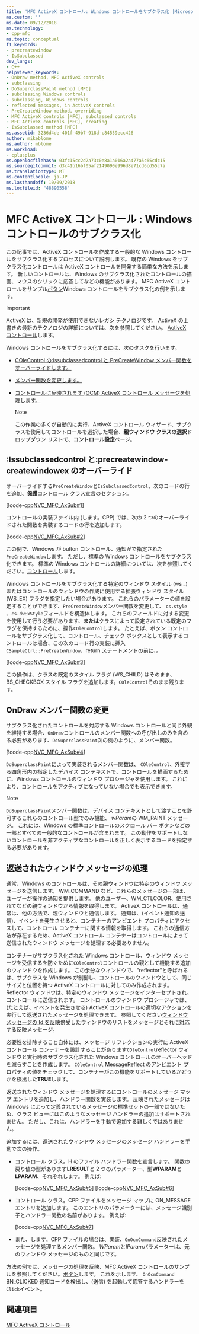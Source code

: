 ```yaml
---
title: 'MFC ActiveX コントロール: Windows コントロールをサブクラス化 |Microsoft Docs'
ms.custom: ''
ms.date: 09/12/2018
ms.technology:
- cpp-mfc
ms.topic: conceptual
f1_keywords:
- precreatewindow
- IsSubclassed
dev_langs:
- C++
helpviewer_keywords:
- OnDraw method, MFC ActiveX controls
- subclassing
- DoSuperclassPaint method [MFC]
- subclassing Windows controls
- subclassing, Windows controls
- reflected messages, in ActiveX controls
- PreCreateWindow method, overriding
- MFC ActiveX controls [MFC], subclassed controls
- MFC ActiveX controls [MFC], creating
- IsSubclassed method [MFC]
ms.assetid: 3236d4de-401f-49b7-918d-c84559ecc426
author: mikeblome
ms.author: mblome
ms.workload:
- cplusplus
ms.openlocfilehash: 03fc15cc2d2a73c0e8a1a016a2a477a5c65cdc15
ms.sourcegitcommit: d3c41b16bf05af2149090e996d8e71cd6cd55c7a
ms.translationtype: MT
ms.contentlocale: ja-JP
ms.lasthandoff: 10/09/2018
ms.locfileid: "48890558"
---
```

# <a name="mfc-activex-controls-subclassing-a-windows-control"></a>MFC ActiveX コントロール : Windows コントロールのサブクラス化

この記事では、ActiveX コントロールを作成する一般的な Windows コントロールをサブクラス化するプロセスについて説明します。 既存の Windows をサブクラス化コントロールは ActiveX コントロールを開発する簡単な方法を示します。 新しいコントロールは、Windows のサブクラス化されたコントロールの描画、マウスのクリックに応答してなどの機能があります。 MFC ActiveX コントロールをサンプル[ボタン](../visual-cpp-samples.md)Windows コントロールをサブクラス化の例を示します。

>[!IMPORTANT]
> ActiveX は、新規の開発が使用できないレガシ テクノロジです。 ActiveX の上書きの最新のテクノロジの詳細については、次を参照してください。 [ActiveX コントロール](activex-controls.md)します。

Windows コントロールをサブクラス化するには、次のタスクを行います。

- [COleControl の:issubclassedcontrol と PreCreateWindow メンバー関数をオーバーライドします。](#_core_overriding_issubclassedcontrol_and_precreatewindow)

- [メンバー関数を変更します。](#_core_modifying_the_ondraw_member_function)

- [コントロールに反映されます (OCM) ActiveX コントロール メッセージを処理します。](#_core_handling_reflected_window_messages)

   > [!NOTE]
   > この作業の多くが自動的に実行、ActiveX コントロール ウィザード、サブクラスを使用してコントロールを選択した場合、**親ウィンドウ クラスの選択**ドロップダウン リストで、**コントロール設定**ページ。

##  <a name="_core_overriding_issubclassedcontrol_and_precreatewindow"></a> :Issubclassedcontrol と:precreatewindow-createwindowex のオーバーライド

オーバーライドする`PreCreateWindow`と`IsSubclassedControl`、次のコードの行を追加、**保護**コントロール クラス宣言のセクション。

[!code-cpp[NVC_MFC_AxSub#1](../mfc/codesnippet/cpp/mfc-activex-controls-subclassing-a-windows-control_1.h)]

コントロールの実装ファイル内 (します。CPP) では、次の 2 つのオーバーライドされた関数を実装するコードの行を追加します。

[!code-cpp[NVC_MFC_AxSub#2](../mfc/codesnippet/cpp/mfc-activex-controls-subclassing-a-windows-control_2.cpp)]

この例で、Windows が button コントロール、通知がで指定された`PreCreateWindow`します。 ただし、標準の Windows コントロールをサブクラス化できます。 標準の Windows コントロールの詳細については、次を参照してください。[コントロール](../mfc/controls-mfc.md)します。

Windows コントロールをサブクラス化する特定のウィンドウ スタイル (ws _) またはコントロールのウィンドウの作成に使用する拡張ウィンドウ スタイル (WS_EX) フラグを指定したい場合があります。 これらのパラメーターの値を設定することができます、`PreCreateWindow`メンバー関数を変更して、 `cs.style` 、`cs.dwExStyle`フィールドを構造体します。 これらのフィールドに対する変更を使用して行う必要があります、**または**クラスによって設定されている既定のフラグを保持するために、操作`COleControl`します。 たとえば、ボタン コントロールをサブクラス化して、コントロール、チェック ボックスとして表示するコントロールは場合、この次のコード行の実装に挿入`CSampleCtrl::PreCreateWindow`、return ステートメントの前に、。

[!code-cpp[NVC_MFC_AxSub#3](../mfc/codesnippet/cpp/mfc-activex-controls-subclassing-a-windows-control_3.cpp)]

この操作は、クラスの既定のスタイル フラグ (WS_CHILD) はそのまま、BS_CHECKBOX スタイル フラグを追加します。`COleControl`そのまま残ります。

##  <a name="_core_modifying_the_ondraw_member_function"></a> OnDraw メンバー関数の変更

サブクラス化されたコントロールを対応する Windows コントロールと同じ外観を維持する場合、`OnDraw`コントロールのメンバー関数への呼び出しのみを含める必要があります、`DoSuperclassPaint`次の例のように、メンバー関数。

[!code-cpp[NVC_MFC_AxSub#4](../mfc/codesnippet/cpp/mfc-activex-controls-subclassing-a-windows-control_4.cpp)]

`DoSuperclassPaint`によって実装されるメンバー関数は、 `COleControl`、外接する四角形内の指定したデバイス コンテキストで、コントロールを描画するために、Windows コントロールのウィンドウ プロシージャを使用します。 これにより、コントロールをアクティブになっていない場合でも表示できます。

> [!NOTE]
>  `DoSuperclassPaint`メンバー関数は、デバイス コンテキストとして渡すことを許可するこれらのコントロール型でのみ機能、 *wParam*の WM_PAINT メッセージ。 これには、Windows の標準コントロールのスクロール バー ボタンなどの一部とすべての一般的なコントロールが含まれます。 この動作をサポートしないコントロールを非アクティブなコントロールを正しく表示するコードを指定する必要があります。

##  <a name="_core_handling_reflected_window_messages"></a> 返送されたウィンドウ メッセージの処理

通常、Windows のコントロールは、その親ウィンドウに特定のウィンドウ メッセージを送信します。 WM_COMMAND など、これらのメッセージの一部は、ユーザーが操作の通知を提供します。 他のユーザー、WM_CTLCOLOR、使用されてなどの親ウィンドウから情報を取得します。 ActiveX コントロールは、通常は、他の方法で、親ウィンドウと通信します。 通知は、(イベント通知の送信)、イベントを発生させると、コンテナーのアンビエント プロパティにアクセスして、コントロール コンテナーに関する情報を取得します。 これらの通信方法が存在するため、ActiveX コントロール コンテナーはコントロールによって送信されたウィンドウ メッセージを処理する必要ありません。

コンテナーがサブクラス化された Windows コントロール、ウィンドウ メッセージを受信するを防ぐために`COleControl`コントロールの親として機能する追加のウィンドウを作成します。 この余分なウィンドウで、"reflector"と呼ばれるは、サブクラスを Windows が制御し、コントロールのウィンドウとして、同じサイズと位置を持つ ActiveX コントロールに対してのみ作成されます。 Reflector ウィンドウは、特定のウィンドウ メッセージをインターセプトされ、コントロールに送信されます。 コントロールのウィンドウ プロシージャでは、(たとえば、イベントを発生させる) ActiveX コントロールの適切なアクションを実行して返送されたメッセージを処理できます。 参照してください[ウィンドウ メッセージの Id を反映](../mfc/reflected-window-message-ids.md)傍受したウィンドウのリストをメッセージとそれに対応する反映メッセージ。

必要性を排除すること自体には、メッセージ リフレクションの実行に ActiveX コントロール コンテナーを設計することがあります`COleControl`reflector ウィンドウと実行時のサブクラス化された Windows コントロールのオーバーヘッドを減らすことを作成します。 `COleControl` MessageReflect のアンビエント プロパティの値をチェックして、コンテナーがこの機能をサポートしているかどうかを検出した**TRUE**します。

返送されたウィンドウ メッセージを処理するにコントロールのメッセージ マップ エントリを追加し、ハンドラー関数を実装します。 反映されたメッセージは Windows によって定義されているメッセージの標準セットの一部ではないため、クラス ビューにはこのようなメッセージ ハンドラーの追加はサポートされません。 ただし、これは、ハンドラーを手動で追加する難しくではありません。

追加するには、返送されたウィンドウ メッセージのメッセージ ハンドラーを手動で次の操作。

- コントロール クラス。H のファイル ハンドラー関数を宣言します。 関数の戻り値の型があります**LRESULT**と 2 つのパラメーター、型**WPARAM**と**LPARAM**、それぞれします。 例えば:

     [!code-cpp[NVC_MFC_AxSub#5](../mfc/codesnippet/cpp/mfc-activex-controls-subclassing-a-windows-control_5.h)]
    [!code-cpp[NVC_MFC_AxSub#6](../mfc/codesnippet/cpp/mfc-activex-controls-subclassing-a-windows-control_6.h)]

- コントロール クラス。CPP ファイルをメッセージ マップに ON_MESSAGE エントリを追加します。 このエントリのパラメーターには、メッセージ識別子とハンドラー関数の名前があります。 例えば:

     [!code-cpp[NVC_MFC_AxSub#7](../mfc/codesnippet/cpp/mfc-activex-controls-subclassing-a-windows-control_7.cpp)]

- また、します。CPP ファイルの場合は、実装、`OnOcmCommand`反映されたメッセージを処理するメンバー関数。 *WParam*と*lParam*パラメーターは、元のウィンドウ メッセージのものと同じです。

方法の例では、メッセージの処理を反映、MFC ActiveX コントロールのサンプルを参照してください。[ボタン](../visual-cpp-samples.md)します。 これを示します、 `OnOcmCommand` BN_CLICKED 通知コードを検出し、(送信) を起動して応答するハンドラーを`Click`イベント。

## <a name="see-also"></a>関連項目

[MFC ActiveX コントロール](../mfc/mfc-activex-controls.md)

